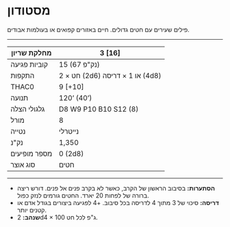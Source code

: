 # מסטודון

פילים שעירים עם חטים גדולים. חיים באזורים קפואים או בעולמות אבודים.

------

| מחלקת שריון     | 3 [16]                              |
| ---------------- | ----------------------------------- |
| קוביות פגיעה     | 15 (67 נק"פ)                        |
| התקפות           | 2 × חט (2d6) או 1 × דריסה (4d8)     |
| THAC0            | 9 [+10]                             |
| תנועה            | 120’ (40’)                          |
| גלגולי הצלה      | D8 W9 P10 B10 S12 (8)               |
| מורל             | 8                                   |
| נטייה            | נייטרלי                             |
| נק"נ             | 1,350                               |
| מספר מופיעים     | 0 (2d8)                             |
| סוג אוצר         | חטים                                |

------

- **הסתערות:** בסיבוב הראשון של הקרב, כאשר לא בקרב פנים אל פנים. דורש ריצה ברורה של לפחות 20 יארד. החטים גורמים לנזק כפול.
- **דריסה:** סיכוי של 3 מתוך 4 לדריסה בכל סיבוב. +4 לפגיעה ביצורים בגודל אדם או קטנים יותר.
- **שנהב:** 2d4 × 100 ג"פ לכל חט.